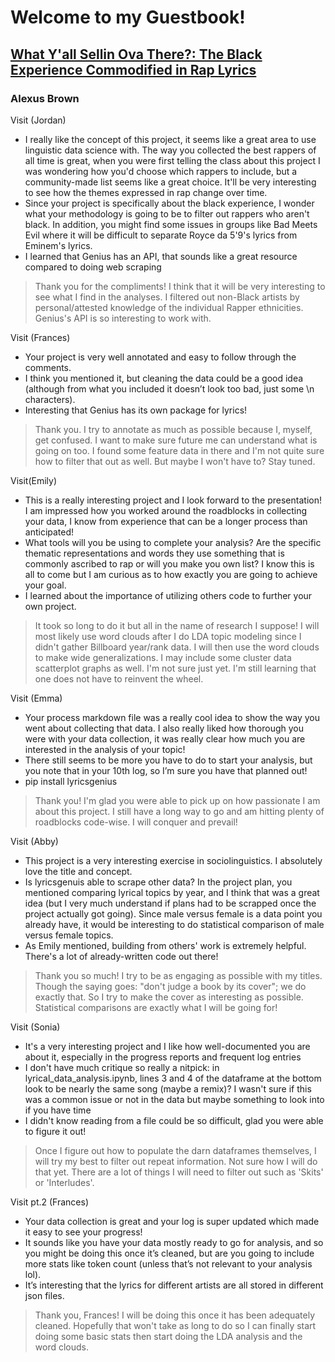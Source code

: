 # Welcome to my Guestbook!
## [What Y'all Sellin Ova There?: The Black Experience Commodified in Rap Lyrics](https://github.com/Data-Science-for-Linguists-2021/Rapper_Topic_Modeling)
### Alexus Brown

Visit (Jordan)
- I really like the concept of this project, it seems like a great area to use linguistic data science with. The way you collected the best rappers of all time is great, when you were first telling the class about this project I was wondering how you'd choose which rappers to include, but a community-made list seems like a great choice. It'll be very interesting to see how the themes expressed in rap change over time.
- Since your project is specifically about the black experience, I wonder what your methodology is going to be to filter out rappers who aren't black. In addition, you might find some issues in groups like Bad Meets Evil where it will be difficult to separate Royce da 5'9's lyrics from Eminem's lyrics.
- I learned that Genius has an API, that sounds like a great resource compared to doing web scraping
> Thank you for the compliments! I think that it will be very interesting to see what I find in the analyses. I filtered out non-Black artists by personal/attested knowledge of the individual Rapper ethnicities. Genius's API is so interesting to work with.

Visit (Frances)
- Your project is very well annotated and easy to follow through the comments.
- I think you mentioned it, but cleaning the data could be a good idea (although from what you included it doesn’t look too bad, just some \n characters).
- Interesting that Genius has its own package for lyrics!
> Thank you. I try to annotate as much as possible because I, myself, get confused. I want to make sure future me can understand what is going on too. I found some feature data in there and I'm not quite sure how to filter that out as well. But maybe I won't have to? Stay tuned.

Visit(Emily)
- This is a really interesting project and I look forward to the presentation! I am impressed how you worked around the roadblocks in collecting your data, I know from experience that can be a longer process than anticipated!
- What tools will you be using to complete your analysis? Are the specific thematic representations and words they use something that is commonly ascribed to rap or will you make you own list? I know this is all to come but I am curious as to how exactly you are going to achieve your goal.
- I learned about the importance of utilizing others code to further your own project.
> It took so long to do it but all in the name of research I suppose! I will most likely use word clouds after I do LDA topic modeling since I didn't gather Billboard year/rank data. I will then use the word clouds to make wide generalizations. I may include some cluster data scatterplot graphs as well. I'm not sure just yet. I'm still learning that one does not have to reinvent the wheel.

Visit (Emma)
- Your process markdown file was a really cool idea to show the way you went about collecting that data. I also really liked how thorough you were with your data collection, it was really clear how much you are interested in the analysis of your topic!
- There still seems to be more you have to do to start your analysis, but you note that in your 10th log, so I’m sure you have that planned out!
- pip install lyricsgenius
> Thank you! I'm glad you were able to pick up on how passionate I am about this project. I still have a long way to go and am hitting plenty of roadblocks code-wise. I will conquer and prevail!

Visit (Abby)
- This project is a very interesting exercise in sociolinguistics.  I absolutely love the title and concept.
- Is lyricsgenuis able to scrape other data?  In the project plan, you mentioned comparing lyrical topics by year, and I think that was a great idea (but I very much understand if plans had to be scrapped once the project actually got going).  Since male versus female is a data point you already have, it would be interesting to do statistical comparison of male versus female topics.
- As Emily mentioned, building from others' work is extremely helpful.  There's a lot of already-written code out there!
> Thank you so much! I try to be as engaging as possible with my titles. Though the saying goes: "don't judge a book by its cover"; we do exactly that. So I try to make the cover as interesting as possible. Statistical comparisons are exactly what I will be going for!

Visit (Sonia)
- It's a very interesting project and I like how well-documented you are about it, especially in the progress reports and frequent log entries
- I don't have much critique so really a nitpick: in lyrical_data_analysis.ipynb, lines 3 and 4 of the dataframe at the bottom look to be nearly the same song (maybe a remix)? I wasn't sure if this was a common issue or not in the data but maybe something to look into if you have time
- I didn't know reading from a file could be so difficult, glad you were able to figure it out!
> Once I figure out how to populate the darn dataframes themselves, I will try my best to filter out repeat information. Not sure how I will do that yet. There are a lot of things I will need to filter out such as 'Skits' or 'Interludes'.

Visit pt.2 (Frances)
- Your data collection is great and your log is super updated which made it easy to see your progress!
- It sounds like you have your data mostly ready to go for analysis, and so you might be doing this once it’s cleaned, but are you going to include more stats like token count (unless that’s not relevant to your analysis lol).
- It’s interesting that the lyrics for different artists are all stored in different json files.
> Thank you, Frances! I will be doing this once it has been adequately cleaned. Hopefully that won't take as long to do so I can finally start doing some basic stats then start doing the LDA analysis and the word clouds. 
